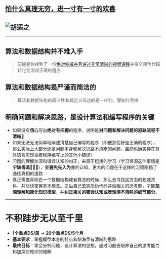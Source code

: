 ## [怕什么真理无穷，进一寸有一寸的欢喜][1]
## ![胡适之][2] 
--------
## 算法和数据结构并不难入手
> 前提是你找到了一份[绝对权威并且讲述非常清晰的视频课程][3]并将全部伪代码转化为测试正确的程序

## 算法和数据结构是严谨而简洁的
> 算法和数据结构的简洁性和其定义描述的是一样的，譬如红黑树

## 明确问题和解决思路，是设计算法和编写程序的关键
 - 如果没有**信心**写出**绝对有把握**的程序，说明是**对问题和解决问题的思路流程不清晰🧠**
 - 如果无法无法简单地阐述清楚自己编写的程序（即便那恰好是正确的程序），那么实际上大部分还是问题本身和解决思路不清晰的问题，虽然也确实存在具体语言实现或者程序编写上的其他小错误）
 - 问题的理解加深和错误认知的纠正，来源于粗浅的学习（学习资源这件事情是**宁缺毋滥🧠🧠🧠**），要**避免先入为主**的认知，更大的问题在于这样的习惯阻挡了通往真相的道路
 - 真正需要弄明白一个数据结构或者算法的时候，那么去寻找这方面的权威资料，并尽快掌握基本概念。之后自己去实现伪代码并做相关的思考题，才能**加深理解和简化知识模型**，并**纠正相关的错误认知或者理清不清除的细节部分**。

--------
# 不积跬步无以至千里
 - **1个重点DS/周** -> **20个重点DS/5个月**
 - **基本要求**：掌握模型本身的特点和脑海里有清晰的思路
 - **最终目标**：学会分析问题，设计算法的思想，通过习题去培养自己的思考能力和加深对知识的理解
 
  [1]: https://zhidao.baidu.com/question/2117269869426905787.html
  [2]: https://gss0.baidu.com/-vo3dSag_xI4khGko9WTAnF6hhy/zhidao/pic/item/14ce36d3d539b6009fa093c6e450352ac65cb751.jpg
  [3]: http://mov.bn.netease.com/open-movie/nos/mp4/2014/12/01/SABF316E5_sd.mp4
